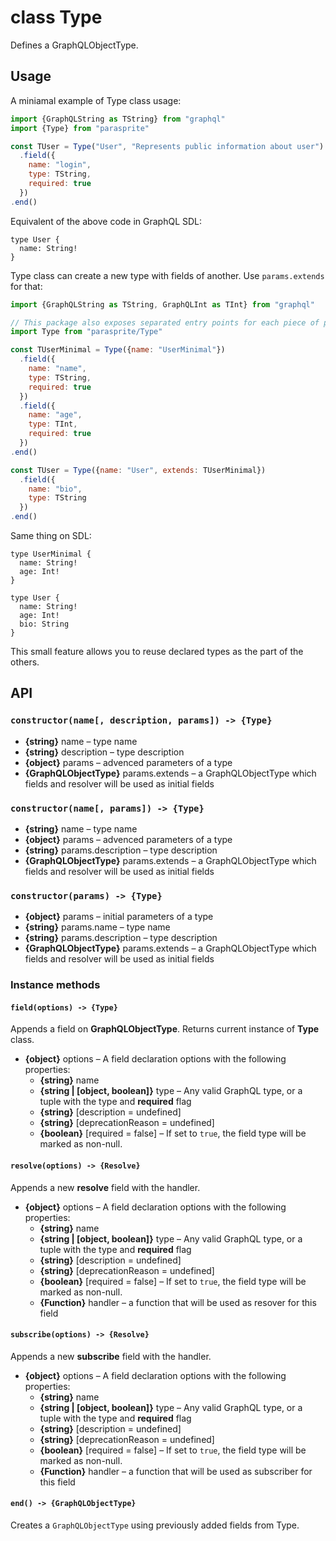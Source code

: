 # class Type

Defines a GraphQLObjectType.

## Usage

A miniamal example of Type class usage:

```js
import {GraphQLString as TString} from "graphql"
import {Type} from "parasprite"

const TUser = Type("User", "Represents public information about user")
  .field({
    name: "login",
    type: TString,
    required: true
  })
.end()
```

Equivalent of the above code in GraphQL SDL:

```gql
type User {
  name: String!
}
```

Type class can create a new type with fields of another. Use `params.extends` for that:

```js
import {GraphQLString as TString, GraphQLInt as TInt} from "graphql"

// This package also exposes separated entry points for each piece of public API
import Type from "parasprite/Type"

const TUserMinimal = Type({name: "UserMinimal"})
  .field({
    name: "name",
    type: TString,
    required: true
  })
  .field({
    name: "age",
    type: TInt,
    required: true
  })
.end()

const TUser = Type({name: "User", extends: TUserMinimal})
  .field({
    name: "bio",
    type: TString
  })
.end()
```

Same thing on SDL:

```gql
type UserMinimal {
  name: String!
  age: Int!
}

type User {
  name: String!
  age: Int!
  bio: String
}
```

This small feature allows you to reuse declared types as the part of the others.

## API

### `constructor(name[, description, params]) -> {Type}`

- **{string}** name – type name
- **{string}** description – type description
- **{object}** params – advenced parameters of a type
- **{GraphQLObjectType}** params.extends – a GraphQLObjectType which fields and resolver will be used as initial fields

### `constructor(name[, params]) -> {Type}`

- **{string}** name – type name
- **{object}** params – advenced parameters of a type
- **{string}** params.description – type description
- **{GraphQLObjectType}** params.extends – a GraphQLObjectType which fields and resolver will be used as initial fields

### `constructor(params) -> {Type}`

- **{object}** params – initial parameters of a type
- **{string}** params.name – type name
- **{string}** params.description – type description
- **{GraphQLObjectType}** params.extends – a GraphQLObjectType which fields and resolver will be used as initial fields

### Instance methods

#### `field(options) -> {Type}`

Appends a field on **GraphQLObjectType**. Returns current instance of **Type** class.

- **{object}** options – A field declaration options with the following properties:
  + **{string}** name
  + **{string | [object, boolean]}** type – Any valid GraphQL type, or a tuple with the type and **required** flag
  + **{string}** [description = undefined]
  + **{string}** [deprecationReason = undefined]
  + **{boolean}** [required = false] – If set to `true`, the field type will be marked as non-null.

#### `resolve(options) -> {Resolve}`

Appends a new **resolve** field with the handler.

- **{object}** options – A field declaration options with the following properties:
  + **{string}** name
  + **{string | [object, boolean]}** type – Any valid GraphQL type, or a tuple with the type and **required** flag
  + **{string}** [description = undefined]
  + **{string}** [deprecationReason = undefined]
  + **{boolean}** [required = false] – If set to `true`, the field type will be marked as non-null.
  + **{Function}** handler – a function that will be used as resover for this field

#### `subscribe(options) -> {Resolve}`

Appends a new **subscribe** field with the handler.

- **{object}** options – A field declaration options with the following properties:
  + **{string}** name
  + **{string | [object, boolean]}** type – Any valid GraphQL type, or a tuple with the type and **required** flag
  + **{string}** [description = undefined]
  + **{string}** [deprecationReason = undefined]
  + **{boolean}** [required = false] – If set to `true`, the field type will be marked as non-null.
  + **{Function}** handler – a function that will be used as subscriber for this field

#### `end() -> {GraphQLObjectType}`

Creates a `GraphQLObjectType` using previously added fields from Type.
